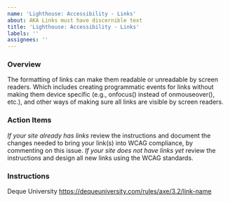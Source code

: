 ```yaml
---
name: 'Lighthouse: Accessibility - Links'
about: AKA Links must have discernible text
title: 'Lighthouse: Accessibility - Links'
labels: ''
assignees: ''
---
```


### Overview

The formatting of links can make them readable or unreadable by screen readers.  Which includes creating programmatic events for links without making them device specific (e.g., onfocus() instead of onmouseover(), etc.), and other ways of making sure all links are visible by screen readers.

### Action Items

*If your site already has links* review the instructions and document the changes needed to bring your link(s) into WCAG compliance, by commenting on this issue.
*If your site does not have links yet* review the instructions and design all new links using the WCAG standards.

### Instructions

Deque University
https://dequeuniversity.com/rules/axe/3.2/link-name

